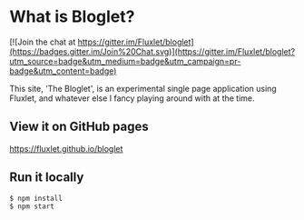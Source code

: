 # What is Bloglet?

[![Join the chat at https://gitter.im/Fluxlet/bloglet](https://badges.gitter.im/Join%20Chat.svg)](https://gitter.im/Fluxlet/bloglet?utm_source=badge&utm_medium=badge&utm_campaign=pr-badge&utm_content=badge)

This site, 'The Bloglet', is an experimental single page application using
Fluxlet, and whatever else I fancy playing around with at the time.

## View it on GitHub pages

https://fluxlet.github.io/bloglet

## Run it locally

    $ npm install
    $ npm start
